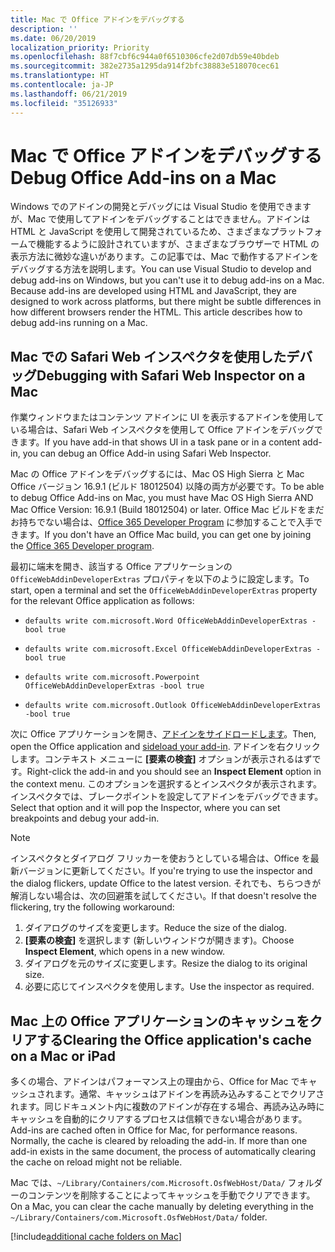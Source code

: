 ```yaml
---
title: Mac で Office アドインをデバッグする
description: ''
ms.date: 06/20/2019
localization_priority: Priority
ms.openlocfilehash: 88f7cbf6c944a0f6510306cfe2d07db59e40bdeb
ms.sourcegitcommit: 382e2735a1295da914f2bfc38883e518070cec61
ms.translationtype: HT
ms.contentlocale: ja-JP
ms.lasthandoff: 06/21/2019
ms.locfileid: "35126933"
---
```

# <a name="debug-office-add-ins-on-a-mac"></a><span data-ttu-id="f3c40-102">Mac で Office アドインをデバッグする</span><span class="sxs-lookup"><span data-stu-id="f3c40-102">Debug Office Add-ins on a Mac</span></span>

<span data-ttu-id="f3c40-p101">Windows でのアドインの開発とデバッグには Visual Studio を使用できますが、Mac で使用してアドインをデバッグすることはできません。アドインは HTML と JavaScript を使用して開発されているため、さまざまなプラットフォームで機能するように設計されていますが、さまざまなブラウザーで HTML の表示方法に微妙な違いがあります。この記事では、Mac で動作するアドインをデバッグする方法を説明します。</span><span class="sxs-lookup"><span data-stu-id="f3c40-p101">You can use Visual Studio to develop and debug add-ins on Windows, but you can't use it to debug add-ins on a Mac. Because add-ins are developed using HTML and JavaScript, they are designed to work across platforms, but there might be subtle differences in how different browsers render the HTML. This article describes how to debug add-ins running on a Mac.</span></span>

## <a name="debugging-with-safari-web-inspector-on-a-mac"></a><span data-ttu-id="f3c40-106">Mac での Safari Web インスペクタを使用したデバッグ</span><span class="sxs-lookup"><span data-stu-id="f3c40-106">Debugging with Safari Web Inspector on a Mac</span></span>

<span data-ttu-id="f3c40-107">作業ウィンドウまたはコンテンツ アドインに UI を表示するアドインを使用している場合は、Safari Web インスペクタを使用して Office アドインをデバッグできます。</span><span class="sxs-lookup"><span data-stu-id="f3c40-107">If you have add-in that shows UI in a task pane or in a content add-in, you can debug an Office Add-in using Safari Web Inspector.</span></span>

<span data-ttu-id="f3c40-108">Mac の Office アドインをデバッグするには、Mac OS High Sierra と Mac Office バージョン 16.9.1 (ビルド 18012504) 以降の両方が必要です。</span><span class="sxs-lookup"><span data-stu-id="f3c40-108">To be able to debug Office Add-ins on Mac, you must have Mac OS High Sierra AND Mac Office Version: 16.9.1 (Build 18012504) or later.</span></span> <span data-ttu-id="f3c40-109">Office Mac ビルドをまだお持ちでない場合は、[Office 365 Developer Program](https://aka.ms/o365devprogram) に参加することで入手できます。</span><span class="sxs-lookup"><span data-stu-id="f3c40-109">If you don't have an Office Mac build, you can get one by joining the [Office 365 Developer program](https://aka.ms/o365devprogram).</span></span>

<span data-ttu-id="f3c40-110">最初に端末を開き、該当する Office アプリケーションの `OfficeWebAddinDeveloperExtras` プロパティを以下のように設定します。</span><span class="sxs-lookup"><span data-stu-id="f3c40-110">To start, open a terminal and set the `OfficeWebAddinDeveloperExtras` property for the relevant Office application as follows:</span></span>

- `defaults write com.microsoft.Word OfficeWebAddinDeveloperExtras -bool true`

- `defaults write com.microsoft.Excel OfficeWebAddinDeveloperExtras -bool true`

- `defaults write com.microsoft.Powerpoint OfficeWebAddinDeveloperExtras -bool true`

- `defaults write com.microsoft.Outlook OfficeWebAddinDeveloperExtras -bool true`

<span data-ttu-id="f3c40-111">次に Office アプリケーションを開き、[アドインをサイドロードします](sideload-an-office-add-in-on-ipad-and-mac.md)。</span><span class="sxs-lookup"><span data-stu-id="f3c40-111">Then, open the Office application and [sideload your add-in](sideload-an-office-add-in-on-ipad-and-mac.md).</span></span> <span data-ttu-id="f3c40-112">アドインを右クリックします。コンテキスト メニューに **[要素の検査]** オプションが表示されるはずです。</span><span class="sxs-lookup"><span data-stu-id="f3c40-112">Right-click the add-in and you should see an **Inspect Element** option in the context menu.</span></span> <span data-ttu-id="f3c40-113">このオプションを選択するとインスペクタが表示されます。インスペクタでは、ブレークポイントを設定してアドインをデバッグできます。</span><span class="sxs-lookup"><span data-stu-id="f3c40-113">Select that option and it will pop the Inspector, where you can set breakpoints and debug your add-in.</span></span>

> [!NOTE]
> <span data-ttu-id="f3c40-114">インスペクタとダイアログ フリッカーを使おうとしている場合は、Office を最新バージョンに更新してください。</span><span class="sxs-lookup"><span data-stu-id="f3c40-114">If you're trying to use the inspector and the dialog flickers, update Office to the latest version.</span></span> <span data-ttu-id="f3c40-115">それでも、ちらつきが解消しない場合は、次の回避策を試してください。</span><span class="sxs-lookup"><span data-stu-id="f3c40-115">If that doesn't resolve the flickering, try the following workaround:</span></span>
> 1. <span data-ttu-id="f3c40-116">ダイアログのサイズを変更します。</span><span class="sxs-lookup"><span data-stu-id="f3c40-116">Reduce the size of the dialog.</span></span>
> 2. <span data-ttu-id="f3c40-117">**[要素の検査]** を選択します (新しいウィンドウが開きます)。</span><span class="sxs-lookup"><span data-stu-id="f3c40-117">Choose **Inspect Element**, which opens in a new window.</span></span>
> 3. <span data-ttu-id="f3c40-118">ダイアログを元のサイズに変更します。</span><span class="sxs-lookup"><span data-stu-id="f3c40-118">Resize the dialog to its original size.</span></span>
> 4. <span data-ttu-id="f3c40-119">必要に応じてインスペクタを使用します。</span><span class="sxs-lookup"><span data-stu-id="f3c40-119">Use the inspector as required.</span></span>

## <a name="clearing-the-office-applications-cache-on-a-mac"></a><span data-ttu-id="f3c40-120">Mac 上の Office アプリケーションのキャッシュをクリアする</span><span class="sxs-lookup"><span data-stu-id="f3c40-120">Clearing the Office application's cache on a Mac or iPad</span></span>

<span data-ttu-id="f3c40-p105">多くの場合、アドインはパフォーマンス上の理由から、Office for Mac でキャッシュされます。通常、キャッシュはアドインを再読み込みすることでクリアされます。同じドキュメント内に複数のアドインが存在する場合、再読み込み時にキャッシュを自動的にクリアするプロセスは信頼できない場合があります。</span><span class="sxs-lookup"><span data-stu-id="f3c40-p105">Add-ins are cached often in Office for Mac, for performance reasons. Normally, the cache is cleared by reloading the add-in. If  more than one add-in exists in the same document, the process of automatically clearing the cache on reload might not be reliable.</span></span>

<span data-ttu-id="f3c40-124">Mac では、`~/Library/Containers/com.Microsoft.OsfWebHost/Data/` フォルダーのコンテンツを削除することによってキャッシュを手動でクリアできます。</span><span class="sxs-lookup"><span data-stu-id="f3c40-124">On a Mac, you can clear the cache manually by deleting everything in the `~/Library/Containers/com.Microsoft.OsfWebHost/Data/` folder.</span></span> 

[!include[additional cache folders on Mac](../includes/mac-cache-folders.md)]
